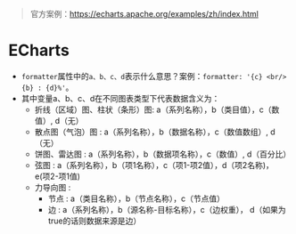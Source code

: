 > 官方案例：https://echarts.apache.org/examples/zh/index.html
# ECharts
* `formatter`属性中的`a、b、c、d`表示什么意思？案例：`formatter: '{c} <br/>{b} : {d}%'`。
* 其中变量a、b、c、d在不同图表类型下代表数据含义为：
    - 折线（区域）图、柱状（条形）图: a（系列名称），b（类目值），c（数值）, d（无）
    - 散点图（气泡）图 : a（系列名称），b（数据名称），c（数值数组）, d（无）
    - 饼图、雷达图 : a（系列名称），b（数据项名称），c（数值）, d（百分比）
    - 弦图 : a（系列名称），b（项1名称），c（项1-项2值），d（项2名称)， e(项2-项1值)
    - 力导向图 :
        - 节点 : a（类目名称），b（节点名称），c（节点值）
        - 边 : a（系列名称），b（源名称-目标名称），c（边权重）， d（如果为true的话则数据来源是边）
